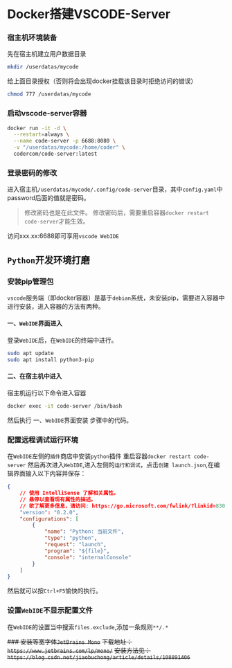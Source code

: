# Docker搭建VSCODE-Server


### 宿主机环境装备

先在宿主机建立用户数据目录

```bash
mkdir /userdatas/mycode
```

给上面目录授权（否则将会出现docker挂载该目录时拒绝访问的错误）

```bash
chmod 777 /userdatas/mycode
```

### 启动vscode-server容器

```bash
docker run -it -d \
  --restart=always \
  --name code-server -p 6688:8080 \
  -v "/userdatas/mycode:/home/coder" \
  codercom/code-server:latest
```

### 登录密码的修改

进入宿主机`/userdatas/mycode/.config/code-server`目录，其中`config.yaml`中password后面的值就是密码。

> 修改密码也是在此文件。
> 修改密码后，需要重启容器`docker restart code-server`才能生效。

访问xxx.xx:6688即可享用`vscode WebIDE`

## `Python`开发环境打磨

### 安装pip管理包

`vscode`服务端（即docker容器）是基于`debian`系统，未安装pip，需要进入容器中进行安装，进入容器的方法有两种。

#### 一、`WebIDE`界面进入

登录`WebIDE`后，在`WebIDE`的终端中进行。

```bash
sudo apt update
sudo apt install python3-pip
```

#### 二、在宿主机中进入

宿主机运行以下命令进入容器

```bash
docker exec -it code-server /bin/bash
```

然后执行 一、`WebIDE`界面安装 步骤中的代码。

### 配置远程调试运行环境

在`WebIDE`左侧的`插件`商店中安装`python`插件
重启容器`docker restart code-server`
然后再次进入`WebIDE`,进入左侧的`运行和调试`，点击`创建 launch.json`,在编辑界面输入以下内容并保存：

```json
{
    // 使用 IntelliSense 了解相关属性。 
    // 悬停以查看现有属性的描述。
    // 欲了解更多信息，请访问: https://go.microsoft.com/fwlink/?linkid=830387
    "version": "0.2.0",
    "configurations": [
        {
            "name": "Python: 当前文件",
            "type": "python",
            "request": "launch",
            "program": "${file}",
            "console": "internalConsole"
        }
    ]
}
```

然后就可以按`Ctrl+F5`愉快的执行。

### 设置`WebIDE`不显示配置文件

在`WebIDE`的设置当中搜索`files.exclude`,添加一条规则`**/.*`

~~### 安装等宽字体`JetBrains Mono`~~
~~下载地址：`https://www.jetbrains.com/lp/mono/`~~
~~安装方法见：`https://blog.csdn.net/jiaobuchong/article/details/108891406`~~
